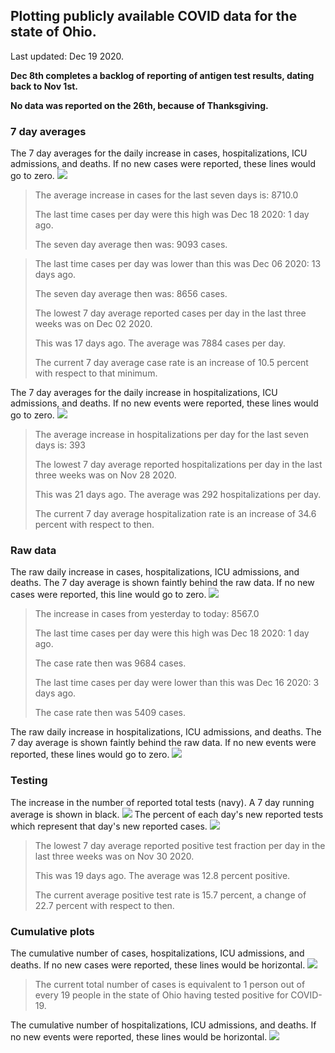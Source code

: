 ## Plotting publicly available COVID data for the state of Ohio. 

Last updated: Dec 19 2020. 

**Dec 8th completes a backlog of reporting of antigen test results, dating back to Nov 1st.**

**No data was reported on the 26th, because of Thanksgiving.**
### 7 day averages
The 7 day averages for the daily increase in cases, hospitalizations, ICU admissions, and deaths. If no new cases were reported, these lines would go to zero.
![](7dayaverage_cases.png)

>The average increase in cases for the last seven days is: 8710.0
>
>The last time cases per day were this high was Dec 18 2020: 1 day ago.
>
>The seven day average then was: 9093 cases.

>
>The last time cases per day was lower than this was Dec 06 2020: 13 days ago.
>
>The seven day average then was: 8656 cases.
>
>The lowest 7 day average reported cases per day in the last three weeks was on Dec 02 2020.
>
>This was 17 days ago. The average was 7884 cases per day.
>
>The current 7 day average case rate is an increase of 10.5 percent with respect to that minimum.

The 7 day averages for the daily increase in hospitalizations, ICU admissions, and deaths. If no new events were reported, these lines would go to zero.
![](7dayaverage_hospital.png)

>The average increase in hospitalizations per day for the last seven days is: 393
>
>The lowest 7 day average reported hospitalizations per day in the last three weeks was on Nov 28 2020.
>
>This was 21 days ago. The average was 292 hospitalizations per day.
>
>The current 7 day average hospitalization rate is an increase of 34.6 percent with respect to then.

### Raw data
The raw daily increase in cases, hospitalizations, ICU admissions, and deaths. The 7 day average is shown faintly behind the raw data. If no new cases were reported, this line would go to zero.
![](DailyCases.png)

>The increase in cases from yesterday to today: 8567.0 
>
>The last time cases per day were this high was Dec 18 2020: 1 day ago. 
>
>The case rate then was 9684 cases.
>
>The last time cases per day were lower than this was Dec 16 2020: 3 days ago. 
>
>The case rate then was 5409 cases.

The raw daily increase in hospitalizations, ICU admissions, and deaths. The 7 day average is shown faintly behind the raw data. If no new events were reported, these lines would go to zero.
![](DailyHospitalizations.png)

### Testing

The increase in the number of reported total tests (navy). A 7 day running average is shown in black.
![](DailyTests.png)
The percent of each day's new reported tests which represent that day's new reported cases.
![](percentpositive_tests.png)

>The lowest 7 day average reported positive test fraction per day in the last three weeks was on Nov 30 2020.
>
>This was 19 days ago. The average was 12.8 percent positive. 
>
>The current average positive test rate is 15.7 percent, a change of 22.7 percent with respect to then. 

### Cumulative plots
The cumulative number of cases, hospitalizations, ICU admissions, and deaths. If no new cases were reported, these lines would be horizontal.
![](Cases.png)

>The current total number of cases is equivalent to 1 person out of every 19 people in the state of Ohio having tested positive for COVID-19.

The cumulative number of hospitalizations, ICU admissions, and deaths. If no new events were reported, these lines would be horizontal.
![](Hospitalizations.png)
